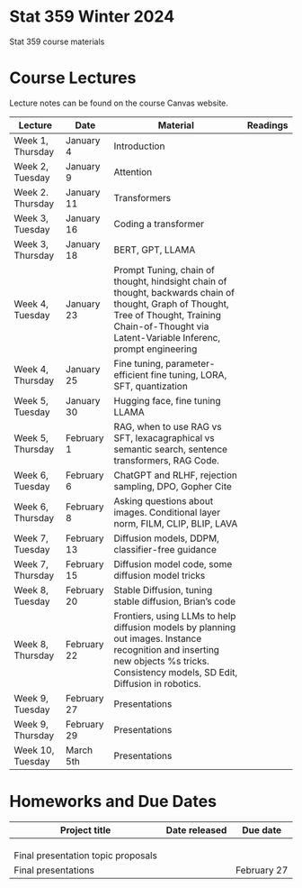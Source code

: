 # Stat 359 Winter 2024
Stat 359 course materials



# Course Lectures 

Lecture notes can be found on the course Canvas website. 


| Lecture                  |  Date | Material | Readings                
|--------------------------|-------|----------|----------------------------|
| Week 1, Thursday         | January 4 |   Introduction  |   |
| Week 2, Tuesday           | January 9  | Attention |   |
| Week 2. Thursday       | January 11 | Transformers |   |
| Week 3, Tuesday            | January 16 | Coding a transformer |   |
| Week 3, Thursday         | January 18| BERT, GPT, LLAMA | |
| Week 4, Tuesday            | January 23| Prompt Tuning, chain of thought, hindsight chain of thought, backwards chain of thought, Graph of Thought, Tree of Thought, Training Chain-of-Thought via Latent-Variable Inferenc, prompt engineering |   |
| Week 4, Thursday          | January 25| Fine tuning, parameter-efficient fine tuning, LORA, SFT, quantization |   |
| Week 5, Tuesday        | January 30 | Hugging face, fine tuning LLAMA    |  |
| Week 5, Thursday          | February 1| RAG, when to use RAG vs SFT, lexacagraphical vs semantic search, sentence transformers, RAG Code. | |
| Week 6, Tuesday        | February 6| ChatGPT and RLHF, rejection sampling, DPO, Gopher Cite  | |
| Week 6, Thursday       | February 8| Asking questions about images. Conditional layer norm, FILM, CLIP, BLIP, LAVA  |  |
| Week 7, Tuesday           | February 13| Diffusion models, DDPM, classifier-free guidance |   |
| Week 7, Thursday       | February 15| Diffusion model code, some diffusion model tricks   | |
| Week 8, Tuesday       | February 20| Stable Diffusion, tuning stable diffusion, Brian’s code  |   |
| Week 8, Thursday   | February 22| Frontiers, using LLMs to help diffusion models by planning out images. Instance recognition and inserting new objects %s tricks. Consistency models, SD Edit,  Diffusion in robotics.                                      | |
| Week 9, Tuesday |  February 27| Presentations  | |
| Week 9, Thursday   |  February 29| Presentations |  |
| Week 10, Tuesday   |  March 5th| Presentations  |  |



# Homeworks and Due Dates


| Project title                  | Date released | Due date                
|--------------------------------|---------------|-------------------------|
|          |    |   |
|            |     |   |
|     |        |  |
| Final presentation topic proposals |         |     | 
|  Final presentations        |       |  February 27  |
